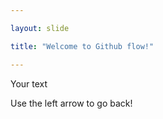 ```yaml
---

layout: slide

title: "Welcome to Github flow!"

---
```


Your text

Use the left arrow to go back!
